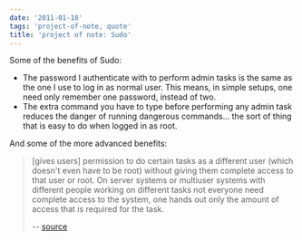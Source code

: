 ```yaml
---
date: '2011-01-18'
tags: 'project-of-note, quote'
title: 'project of note: Sudo'
---
```


Some of the benefits of Sudo:

-   The password I authenticate with to perform admin tasks is the same
    as the one I use to log in as normal user. This means, in simple
    setups, one need only remember one password, instead of two.
-   The extra command you have to type before performing any admin task
    reduces the danger of running dangerous commands\... the sort of
    thing that is easy to do when logged in as root.

And some of the more advanced benefits:

> \[gives users\] permission to do certain tasks as a different user
> (which doesn't even have to be root) without giving them complete
> access to that user or root. On server systems or multiuser systems
> with different people working on different tasks not everyone need
> complete access to the system, one hands out only the amount of access
> that is required for the task.
>
> \-- [source]

  [source]: http://ask.debian.net/questions/4cac81ff19ce953ad306ccab/answers/4cac8a1719ce953ad306dbf0
